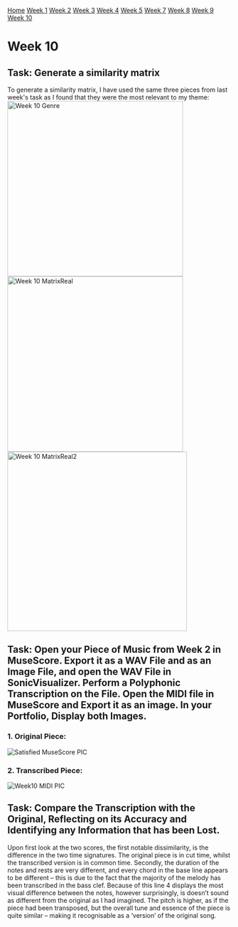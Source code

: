 [Home](README.md)
[Week 1](week1.md)
[Week 2](week2.md)
[Week 3](week3.md)
[Week 4](week4.md)
[Week 5](week5.md)
[Week 7](week7.md)
[Week 8](week8.md)
[Week 9](week9.md)
[Week 10](week10.md)

# Week 10
## Task: Generate a similarity matrix
To generate a similarity matrix, I have used the same three pieces from last week's task as I found that they were the most relevant to my theme:
<img width="395" alt="Week 10 Genre" src="https://github.com/user-attachments/assets/0a8edc1b-0a68-44f2-aa3e-a90449edcc16"> <img width="395" alt="Week 10 MatrixReal" src="https://github.com/user-attachments/assets/a19e39ce-d40b-4a88-a7ab-630d831b59c1"> <img width="404" alt="Week 10 MatrixReal2" src="https://github.com/user-attachments/assets/cf17d4e3-51dc-4783-a739-8e6ed1847028">

## Task: Open your Piece of Music from Week 2 in MuseScore. Export it as a WAV File and as an Image File, and open the WAV File in SonicVisualizer. Perform a Polyphonic Transcription on the File. Open the MIDI file in MuseScore and Export it as an image. In your Portfolio, Display both Images.

### 1. Original Piece:

![Satisfied MuseScore PIC](https://github.com/user-attachments/assets/8b8b585a-069c-45f7-9aa6-7893a60f88c5) 

### 2. Transcribed Piece:
![Week10 MIDI PIC](https://github.com/user-attachments/assets/5ea78459-f5ab-40e7-8655-cae6ec9fdd0d)

## Task: Compare the Transcription with the Original, Reflecting on its Accuracy and Identifying any Information that has been Lost.

Upon first look at the two scores, the first notable dissimilarity, is the difference in the two time signatures. The original piece is in cut time, whilst the transcribed version is in common time. Secondly, the duration of the notes and rests are very different, and every chord in the base line appears to be different – this is due to the fact that the majority of the melody has been transcribed in the bass clef. Because of this line 4 displays the most visual difference between the notes, however surprisingly, is doesn’t sound as different from the original as I had imagined. The pitch is higher, as if the piece had been transposed, but the overall tune and essence of the piece is quite similar – making it recognisable as a ‘version’ of the original song.
